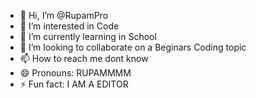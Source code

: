 - 👋 Hi, I’m @RupamPro
- 👀 I’m interested in Code
- 🌱 I’m currently learning in School
- 💞️ I’m looking to collaborate on a Beginars Coding topic
- 📫 How to reach me dont know
- 😄 Pronouns: RUPAMMMM
- ⚡ Fun fact: I AM A EDITOR

<!---
RupamPro/RupamPro is a ✨ special ✨ repository because its `README.md` (this file) appears on your GitHub profile.
You can click the Preview link to take a look at your changes.
--->
